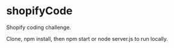 # shopifyCode
Shopify coding challenge.

Clone, npm install, then npm start or node server.js to run locally.


